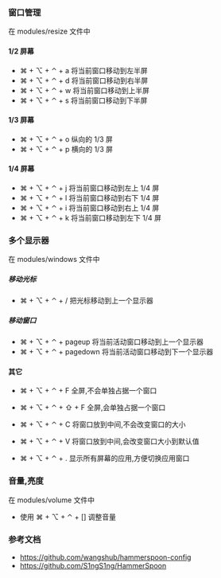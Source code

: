 ### 窗口管理
在 modules/resize 文件中

#### 1/2 屏幕
* ⌘ + ⌥ + ⌃ + a 将当前窗口移动到左半屏
* ⌘ + ⌥ + ⌃ + d 将当前窗口移动到右半屏
* ⌘ + ⌥ + ⌃ + w 将当前窗口移动到上半屏
* ⌘ + ⌥ + ⌃ + s 将当前窗口移动到下半屏

#### 1/3 屏幕
* ⌘ + ⌥ + ⌃ + o 纵向的 1/3 屏
* ⌘ + ⌥ + ⌃ + p 横向的 1/3 屏

#### 1/4 屏幕

* ⌘ + ⌥ + ⌃ + j 将当前窗口移动到左上 1/4 屏
* ⌘ + ⌥ + ⌃ + l 将当前窗口移动到右下 1/4 屏
* ⌘ + ⌥ + ⌃ + i 将当前窗口移动到右上 1/4 屏
* ⌘ + ⌥ + ⌃ + k 将当前窗口移动到左下 1/4 屏


### 多个显示器
在 modules/windows 文件中

##### 移动光标

* ⌘ + ⌥ + ⌃ + / 把光标移动到上一个显示器

##### 移动窗口

* ⌘ + ⌥ + ⌃ + pageup 将当前活动窗口移动到上一个显示器
* ⌘ + ⌥ + ⌃ + pagedown 将当前活动窗口移动到下一个显示器

#### 其它

* ⌘ + ⌥ + ⌃ + F 全屏,不会单独占据一个窗口
* ⌘ + ⌥ + ⌃ + ⇧ + F 全屏,会单独占据一个窗口
 
* ⌘ + ⌥ + ⌃ + C 将窗口放到中间,不会改变窗口的大小
* ⌘ + ⌥ + ⌃ + V 将窗口放到中间,会改变窗口大小到默认值

* ⌘ + ⌥ + ⌃ + . 显示所有屏幕的应用,方便切换应用窗口

### 音量,亮度
在 modules/volume 文件中
* 使用 ⌘ + ⌥ + ⌃ + [] 调整音量

### 参考文档
- https://github.com/wangshub/hammerspoon-config
- https://github.com/S1ngS1ng/HammerSpoon